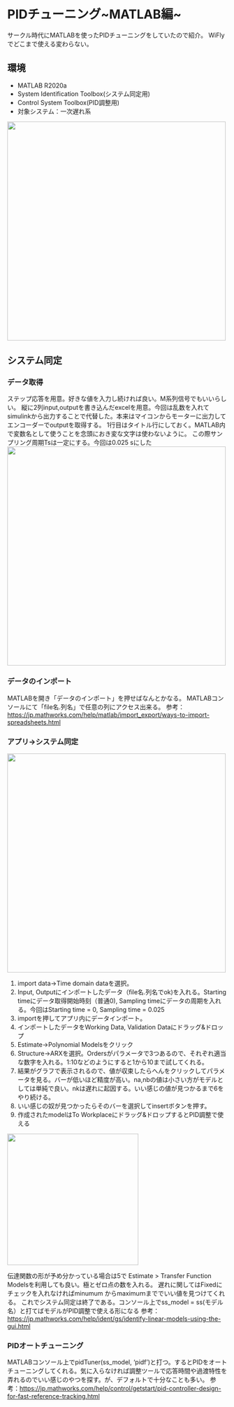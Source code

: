 # PIDチューニング~MATLAB編~

サークル時代にMATLABを使ったPIDチューニングをしていたので紹介。
WiFlyでどこまで使える変わらない。

## 環境
- MATLAB R2020a
- System Identification Toolbox(システム同定用)
- Control System Toolbox(PID調整用)
- 対象システム：一次遅れ系
<img src="/img/system.png" width=500>
  
## システム同定
### データ取得
ステップ応答を用意。好きな値を入力し続ければ良い。M系列信号でもいいらしい。
縦に2列input,outputを書き込んだexcelを用意。今回は乱数を入れてsimulinkから出力することで代替した。本来はマイコンからモーターに出力してエンコーダーでoutputを取得する。
1行目はタイトル行にしておく。MATLAB内で変数名として使うことを念頭におき変な文字は使わないように。
この際サンプリング周期Tsは一定にする。今回は0.025 sにした
<img src="/img/output.png" width=500>

### データのインポート
MATLABを開き「データのインポート」を押せばなんとかなる。
MATLABコンソールにて「file名.列名」で任意の列にアクセス出来る。
参考：https://jp.mathworks.com/help/matlab/import_export/ways-to-import-spreadsheets.html

### アプリ→システム同定
<img src="/img/app.png" width=500>

1. import data→Time domain dataを選択。
2. Input, Outputにインポートしたデータ（file名.列名でok)を入れる。Starting timeにデータ取得開始時刻（普通0), Sampling timeにデータの周期を入れる。今回はStarting time = 0, Sampling time = 0.025 
3. importを押してアプリ内にデータインポート。
4. インポートしたデータをWorking Data, Validation Dataにドラッグ&ドロップ
5. Estimate->Polynomial Modelsをクリック
6. Structure->ARXを選択。Ordersがパラメータで3つあるので、それぞれ適当な数字を入れる。1:10などのようにすると1から10まで試してくれる。
7. 結果がグラフで表示されるので、値が収束したらへんをクリックしてパラメータを見る。バーが低いほど精度が高い。na,nbの値は小さい方がモデルとしては単純で良い。nkは遅れに起因する。いい感じの値が見つかるまで6をやり続ける。
8. いい感じの奴が見つかったらそのバーを選択してinsertボタンを押す。
9. 作成されたmodelはTo Workplaceにドラッグ&ドロップするとPID調整で使える
<img src="/img/param.png" width=300>

伝達関数の形が予め分かっている場合は5で Estimate > Transfer Function Modelsを利用しても良い。極とゼロ点の数を入れる。
遅れに関してはFixedにチェックを入れなければminumum からmaximuｍまででいい値を見つけてくれる。 これでシステム同定は終了である。コンソール上でss_model = ss(モデル名）と打てばモデルがPID調整で使える形になる
参考：https://jp.mathworks.com/help/ident/gs/identify-linear-models-using-the-gui.html

### PIDオートチューニング
MATLABコンソール上でpidTuner(ss_model, ‘pidf’)と打つ。するとPIDをオートチューニングしてくれる。気に入らなければ調整ツールで応答時間や過渡特性を弄れるのでいい感じのやつを探す。が、デフォルトで十分なことも多い。
参考：https://jp.mathworks.com/help/control/getstart/pid-controller-design-for-fast-reference-tracking.html
